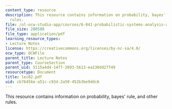 ```yaml
---
content_type: resource
description: This resource contains information on probability, bayes' rule, and other
  rules.
file: /ol-ocw-studio-app/courses/6-041-probabilistic-systems-analysis-and-applied-probability-spring-2006/cb76456ea51cc93d2a50452b3be9ddc6_lec02.pdf
file_size: 280580
file_type: application/pdf
learning_resource_types:
- Lecture Notes
license: https://creativecommons.org/licenses/by-nc-sa/4.0/
ocw_type: OCWFile
parent_title: Lecture Notes
parent_type: CourseSection
parent_uid: 5115a4d4-14f7-2093-5613-ea130dd27f49
resourcetype: Document
title: lec02.pdf
uid: cb76456e-a51c-c93d-2a50-452b3be9ddc6
---
```

This resource contains information on probability, bayes' rule, and other rules.